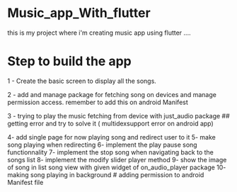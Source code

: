 # Music_app_With_flutter
this is my project where i'm creating music app using flutter ....

# Step to build the app
1 - Create the basic screen to display all the songs.

2 - add and manage package for fetching song on devices and manage permission access.
          remember to add this on android Manifest
              <!-- Android 12 or below  -->
              <uses-permission android:name="android.permission.WRITE_EXTERNAL_STORAGE"/>
              <uses-permission android:name="android.permission.READ_EXTERNAL_STORAGE"/>
              <!-- Android 13 or greater  -->
              <uses-permission android:name="android.permission.READ_MEDIA_IMAGES"/>
              <uses-permission android:name="android.permission.READ_MEDIA_VIDEO"/>
              <uses-permission android:name="android.permission.READ_MEDIA_AUDIO"/>

3 - trying to play the music fetching from device with just_audio package
        ## getting error and try to solve it ( multidexsupport error on android app)


4- add single page for now playing song and redirect user to it
5- make song playing when redirecting
6- implement the play pause song functionnality
7- implement the stop song when navigating back to the songs list
8- implement the modify slider player method
9- show the image of song in list song view with given widget of on_audio_player package
10- making song playing in background
    # adding permission to android Manifest file